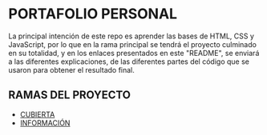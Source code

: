 # PORTAFOLIO PERSONAL

La principal intención de este repo es aprender las bases de HTML, CSS y JavaScript, por lo que en la rama principal se tendrá el proyecto culminado en su totalidad,
y en los enlaces presentados en este "README", se enviará a las diferentes explicaciones, de las diferentes partes del código que se usaron para obtener el resultado final.

## RAMAS DEL PROYECTO

- [CUBIERTA](https://github.com/diegogovea/PersonalPortfolio-DLGO/tree/cover1)
- [INFORMACIÓN](https://github.com/diegogovea/PersonalPortfolio-DLGO/tree/cover1)
